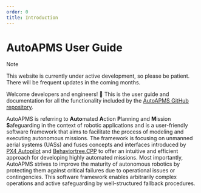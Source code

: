 ```yaml
---
order: 0
title: Introduction
---
```


# AutoAPMS User Guide
> [!NOTE]
> This website is currently under active development, so please be patient. There will be frequent updates in the coming months.

Welcome developers and engineers! 🎉 This is the user guide and documentation for all the functionality included by the [AutoAPMS GitHub repository](https://github.com/robin-mueller/auto-apms). 

AutoAPMS is referring to **Auto**mated **A**ction **P**lanning and **M**ission **S**afeguarding in the context of robotic applications and is a user-friendly software framework that aims to facilitate the process of modeling and executing autonomous missions. The framework is focusing on unmanned aerial systems (UASs) and fuses concepts and interfaces introduced by [PX4 Autopilot](https://github.com/PX4/PX4-Autopilot) and [Behaviortree.CPP](https://github.com/BehaviorTree/BehaviorTree.CPP) to offer an intuitive and efficient approach for developing highly automated missions. Most importantly, AutoAPMS strives to improve the maturity of autonomous robotics by protecting them against critical failures due to operational issues or contingencies. This software framework enables arbitrarily complex operations and active safeguarding by well-structured fallback procedures.
